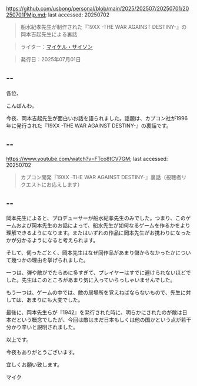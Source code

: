 https://github.com/usbong/personal/blob/main/2025/202507/20250701/20250701PMjp.md; last accessed: 20250702

> 船水紀孝先生が制作された『19XX -THE WAR AGAINST DESTINY-』の岡本吉起先生による裏話

> ライター：[マイケル・サイソン](https://www.linkedin.com/in/michaelsyson/)

> 発行日：2025年07月01日

## --

各位、

こんばんわ。

今夜、岡本吉起先生が面白いお話を語られました。話題は、カプコン社が1996年に発行された『19XX -THE WAR AGAINST DESTINY-』の裏話です。

## --

https://www.youtube.com/watch?v=FTco8tCV7GM; last accessed: 20250702

> カプコン開発『19XX -THE WAR AGAINST DESTINY-』裏話（視聴者リクエストにお応えします）

## --

岡本先生によると、プロデューサーが船水紀孝先生のみでした。つまり、このゲームおよび岡本先生のお話によって、船水先生が如何なるゲームを作るかをより理解できるようになります。またはいずれの作品に岡本先生がお携わりになったかが分かるようになると考えられます。

そして、伺ったごとく、岡本先生はなぜ同作品があまり儲からなかったかについて幾つかの理由を挙げられました。

一つは、弾や敵がでたらめに多すぎて、プレイヤーはすでに避けられないほどでした。先生はこのところがあまり気に入っていらっしゃいませんでした。

もう一つは、ゲームの中では、敵の居場所を覚えねばならないもので、先生に対しては、あまりにも大変でした。

最後に、岡本先生らが『1942』を発行された時に、明らかにされたのが敵は日本だという概念でしたが、今回は敵はまだ日本もしくは他の国かという点が若干分かり辛いと説明されました。

以上です。

今夜もありがとうございます。

宜しくお願い致します。

マイク
